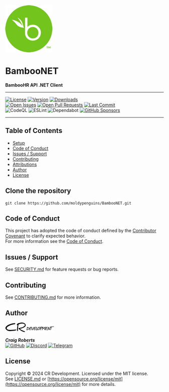 <picture>
  <img alt="logo" src=".github/images/BambooHR.png">
</picture>

<h1>BambooNET</h1>
<b>BambooHR API .NET Client</b>

---

[![License][license-src]][github-href]
[![Version][version-src]][nuget-href]
[![Downloads][downloads-src]][nuget-href]  
[![Open Issues][openissues-src]][github-href]
[![Open Pull Requests][pullrequests-src]][github-href]
[![Last Commit][lastcommit-src]][github-href]  
![CodeQL][codeql-src]
![ESLint][eslint-src]
![Dependabot][dependabot-src]
[![GitHub Sponsors][sponsors-src]][sponsors-href]  

---

## Table of Contents

* [Setup](#setup)
* [Code of Conduct](#code-of-conduct)
* [Issues / Support](#issues-/-support)
* [Contributing](#contributing)
* [Attributions](#attributions)
* [Author](#author)
* [License](#license)

## Clone the repository

```shell
git clone https://github.com/moldypenguins/BambooNET.git
```


## Code of Conduct
This project has adopted the code of conduct defined by the [Contributor Covenant](http://contributor-covenant.org/) to clarify expected behavior.  
For more information see the [Code of Conduct](CODE_OF_CONDUCT.md).


## Issues / Support
See [SECURITY.md](SECURITY.md) for feature requests or bug reports.  


## Contributing
See [CONTRIBUTING.md](CONTRIBUTING.md) for more information.  


## Author
<picture>
  <source media="(prefers-color-scheme: dark)" srcset=".github/images/cr_white.png">
  <source media="(prefers-color-scheme: light)" srcset=".github/images/cr_black.png">
  <img alt="logo" src=".github/images/cr_black.png">
</picture>

_**Craig Roberts**_  
[![GitHub](https://img.shields.io/badge/moldypenguins-6e5494?labelColor=555555&logo=github&style=for-the-badge)](https://github.com/moldypenguins)
[![Discord](https://img.shields.io/badge/@moldypenguins-5865F2?labelColor=555555&logo=discord&style=for-the-badge)](https://discordapp.com/users/346771877211144194)
[![Telegram](https://img.shields.io/badge/@moldypenguins-27A7E7?labelColor=555555&logo=telegram&style=for-the-badge)](https://t.me/moldypenguins)  


## License
Copyright © 2024 CR Development. Licensed under the MIT license.  
See [LICENSE.md](LICENSE.md) or [https://opensource.org/license/mit](https://opensource.org/license/mit) for more details.  




<!-- Badges -->
[logo-src]: https://raw.githubusercontent.com/moldypenguins/BambooNET/master/.github/images/BambooHR.png

[downloads-src]: https://img.shields.io/nuget/dt/moldypenguins.BambooNET?style=for-the-badge&logo=NuGet
[version-src]: https://img.shields.io/nuget/v/moldypenguins.BambooNET?style=for-the-badge&logo=NuGet
[license-src]: https://img.shields.io/github/license/moldypenguins/BambooNET?color=36699A&style=for-the-badge&logo=GitHub
[nuget-href]: https://www.nuget.org/packages/BambooNET

[openissues-src]: https://img.shields.io/github/issues-raw/moldypenguins/BambooNET?style=for-the-badge&logo=GitHub
[pullrequests-src]: https://img.shields.io/github/issues-pr-raw/moldypenguins/BambooNET?style=for-the-badge&logo=GitHub
[lastcommit-src]: https://img.shields.io/github/last-commit/moldypenguins/BambooNET?style=for-the-badge&logo=GitHub
[github-href]: https://github.com/moldypenguins/BambooNET

[codeql-src]: https://img.shields.io/badge/CodeQL-30363D?style=for-the-badge&logo=github&logoColor=white
[eslint-src]: https://img.shields.io/badge/ESLint-4B3263?style=for-the-badge&logo=eslint&logoColor=white
[dependabot-src]: https://img.shields.io/badge/dependabot-025E8C?style=for-the-badge&logo=dependabot&logoColor=white
[sponsors-src]: https://img.shields.io/badge/sponsor-30363D?style=for-the-badge&logo=GitHub-Sponsors&logoColor=EA4AAA
[sponsors-href]: https://github.com/sponsors/moldypenguins